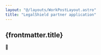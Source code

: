 ```yaml
---
layout: "@/layouts/WorkPostLayout.astro"
title: "LegalShield partner application"
---
```


## {frontmatter.title}

🚧
